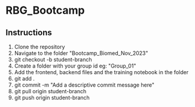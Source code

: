 # RBG_Bootcamp
## Instructions

1. Clone the repository
2. Navigate to the folder "Bootcamp_Biomed_Nov_2023"
3. git checkout -b student-branch
4. Create a folder with your group id eg: "Group_01"
5. Add the frontend, backend files and the training notebook in the folder
6. git add .
7. git commit -m "Add a descriptive commit message here"
8. git pull origin student-branch
8. git push origin student-branch


